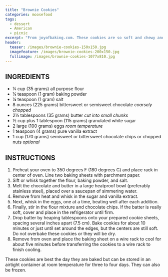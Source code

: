 ```yaml
---
title: "Brownie Cookies"
categories: moosefood
tags: 
  - dessert
  - American
  - picnic
excerpt: "From joyofbaking.com. These cookies are so soft and chewy and taste just like a brownie. They stay fresh for days, too. Makes about 24 cookies."
header:
  teaser: /images/brownie-cookies-150x150.jpg
  imagefeature: /images/brownie-cookies-200x150.jpg
  fullimage: /images/brownie-cookies-1077x810.jpg
---
```


## INGREDIENTS
* ¼ cup (35 grams) all purpose flour
* ¼ teaspoon (1 gram) baking powder
* ¼ teaspoon (1 gram) salt
* 8 ounces (225 grams) bittersweet or semisweet chocolate _coarsely chopped_
* 2½ tablespoons (35 grams) butter _cut into small chunks_
* ½ cup plus 1 tablespoon (115 grams) granulated white sugar
* 2 large (100 grams) eggs _room temperature_
* 1 teaspoon (4 grams) pure vanilla extract
* 1 cup (170 grams) semisweet or bittersweet chocolate chips or chopped nuts _optional_

## INSTRUCTIONS
1. Preheat your oven to 350 degrees F (180 degrees C) and place rack in center of oven. Line two baking sheets with parchment paper.
2. Sift or whisk together the flour, baking powder, and salt.
3. Melt the chocolate and butter in a large heatproof bowl (preferably stainless steel), placed over a saucepan of simmering water.
4. Remove from heat and whisk in the sugar and vanilla extract.
5. Next, whisk in the eggs, one at a time, beating well after each addition.
6. Finally, stir in the flour mixture and chocolate chips. If the batter is really soft, cover and place in the refrigerator until firm.
7. Drop batter by heaping tablespoons onto your prepared cookie sheets, spacing several inches apart (7.5 cm). Bake cookies for about 10 minutes or just until set around the edges, but the centers are still soft. Do not overbake these cookies or they will be dry.
8. Remove from oven and place the baking sheet on a wire rack to cool for about five minutes before transferring the cookies to a wire rack to finish cooling.

These cookies are best the day they are baked but can be stored in an airtight container at room temperature for three to four days. They can also be frozen.
